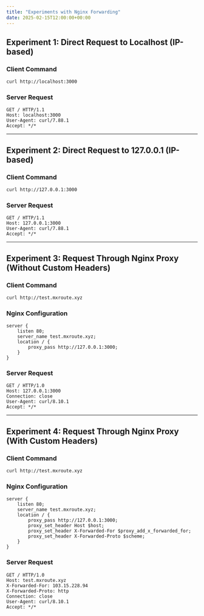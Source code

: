 ```yaml
---
title: "Experiments with Nginx Forwarding"
date: 2025-02-15T12:00:00+00:00
---
```


## Experiment 1: Direct Request to Localhost (IP-based)

### Client Command

```bash
curl http://localhost:3000
```

### Server Request

```
GET / HTTP/1.1
Host: localhost:3000
User-Agent: curl/7.88.1
Accept: */*
```

---

## Experiment 2: Direct Request to 127.0.0.1 (IP-based)

### Client Command

```bash
curl http://127.0.0.1:3000
```

### Server Request

```
GET / HTTP/1.1
Host: 127.0.0.1:3000
User-Agent: curl/7.88.1
Accept: */*
```

---

## Experiment 3: Request Through Nginx Proxy (Without Custom Headers)

### Client Command

```bash
curl http://test.mxroute.xyz
```

### Nginx Configuration

```nginx
server {
    listen 80;
    server_name test.mxroute.xyz;
    location / {
        proxy_pass http://127.0.0.1:3000;
    }
}
```

### Server Request

```
GET / HTTP/1.0
Host: 127.0.0.1:3000
Connection: close
User-Agent: curl/8.10.1
Accept: */*
```

---

## Experiment 4: Request Through Nginx Proxy (With Custom Headers)

### Client Command

```bash
curl http://test.mxroute.xyz
```

### Nginx Configuration

```nginx
server {
    listen 80;
    server_name test.mxroute.xyz;
    location / {
        proxy_pass http://127.0.0.1:3000;
        proxy_set_header Host $host;
        proxy_set_header X-Forwarded-For $proxy_add_x_forwarded_for;
        proxy_set_header X-Forwarded-Proto $scheme;
    }
}
```

### Server Request

```
GET / HTTP/1.0
Host: test.mxroute.xyz
X-Forwarded-For: 103.15.228.94
X-Forwarded-Proto: http
Connection: close
User-Agent: curl/8.10.1
Accept: */*
```
